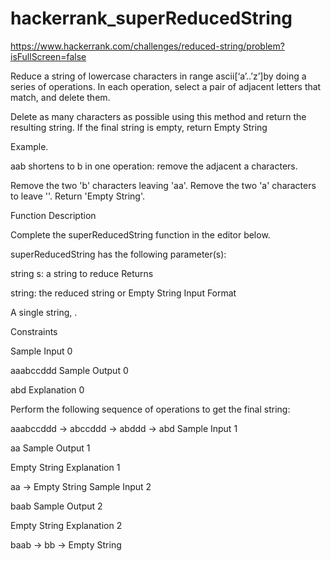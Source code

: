 # hackerrank_superReducedString

https://www.hackerrank.com/challenges/reduced-string/problem?isFullScreen=false

Reduce a string of lowercase characters in range ascii[‘a’..’z’]by doing a series of operations. In each operation, select a pair of adjacent letters that match, and delete them.

Delete as many characters as possible using this method and return the resulting string. If the final string is empty, return Empty String

Example.


aab shortens to b in one operation: remove the adjacent a characters.


Remove the two 'b' characters leaving 'aa'. Remove the two 'a' characters to leave ''. Return 'Empty String'.

Function Description

Complete the superReducedString function in the editor below.

superReducedString has the following parameter(s):

string s: a string to reduce
Returns

string: the reduced string or Empty String
Input Format

A single string, .

Constraints

Sample Input 0

aaabccddd
Sample Output 0

abd
Explanation 0

Perform the following sequence of operations to get the final string:

aaabccddd → abccddd → abddd → abd
Sample Input 1

aa
Sample Output 1

Empty String
Explanation 1

aa → Empty String
Sample Input 2

baab
Sample Output 2

Empty String
Explanation 2

baab → bb → Empty String

